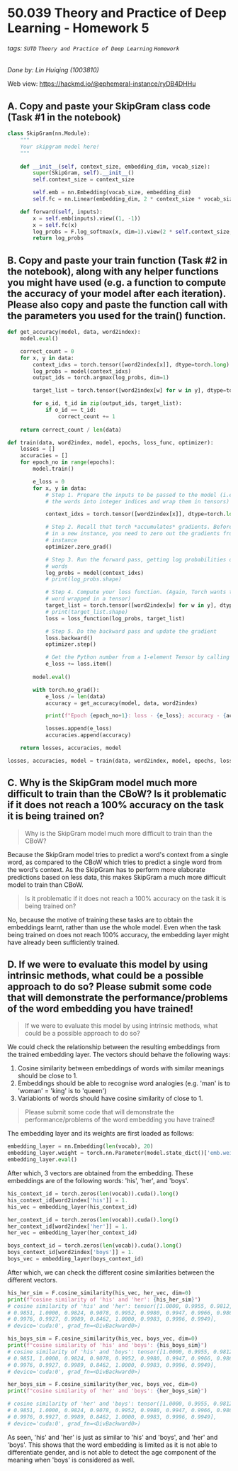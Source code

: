 # 50.039 Theory and Practice of Deep Learning - Homework 5

###### tags: `SUTD` `Theory and Practice of Deep Learning` `Homework`

*Done by: Lin Huiqing (1003810)*

Web view: https://hackmd.io/@ephemeral-instance/ryDB4DHHu

## A. Copy and paste your SkipGram class code (Task #1 in the notebook)

``` python
class SkipGram(nn.Module):
    """
    Your skipgram model here!
    """
    
    def __init__(self, context_size, embedding_dim, vocab_size):
        super(SkipGram, self).__init__()
        self.context_size = context_size

        self.emb = nn.Embedding(vocab_size, embedding_dim)
        self.fc = nn.Linear(embedding_dim, 2 * context_size * vocab_size)

    def forward(self, inputs):
        x = self.emb(inputs).view((1, -1))
        x = self.fc(x)
        log_probs = F.log_softmax(x, dim=1).view(2 * self.context_size, -1)
        return log_probs
```

## B. Copy and paste your train function (Task #2 in the notebook), along with any helper functions you might have used (e.g. a function to compute the accuracy of your model after each iteration). Please also copy and paste the function call with the parameters you used for the train() function.

``` python
def get_accuracy(model, data, word2index):
    model.eval()

    correct_count = 0
    for x, y in data:
        context_idxs = torch.tensor([word2index[x]], dtype=torch.long).cuda()
        log_probs = model(context_idxs)
        output_ids = torch.argmax(log_probs, dim=1)

        target_list = torch.tensor([word2index[w] for w in y], dtype=torch.long).cuda()

        for o_id, t_id in zip(output_ids, target_list):
            if o_id == t_id:
                correct_count += 1
    
    return correct_count / len(data)

def train(data, word2index, model, epochs, loss_func, optimizer):
    losses = []
    accuracies = []
    for epoch_no in range(epochs):
        model.train()

        e_loss = 0
        for x, y in data:
            # Step 1. Prepare the inputs to be passed to the model (i.e, turn 
            # the words into integer indices and wrap them in tensors)

            context_idxs = torch.tensor([word2index[x]], dtype=torch.long).cuda()

            # Step 2. Recall that torch *accumulates* gradients. Before passing 
            # in a new instance, you need to zero out the gradients from the old
            # instance
            optimizer.zero_grad()

            # Step 3. Run the forward pass, getting log probabilities over next
            # words
            log_probs = model(context_idxs)
            # print(log_probs.shape)

            # Step 4. Compute your loss function. (Again, Torch wants the target
            # word wrapped in a tensor)
            target_list = torch.tensor([word2index[w] for w in y], dtype=torch.long).cuda()
            # print(target_list.shape)
            loss = loss_function(log_probs, target_list)

            # Step 5. Do the backward pass and update the gradient
            loss.backward()
            optimizer.step()

            # Get the Python number from a 1-element Tensor by calling tensor.item()
            e_loss += loss.item()
        
        model.eval()

        with torch.no_grad():
            e_loss /= len(data)
            accuracy = get_accuracy(model, data, word2index)

            print(f"Epoch {epoch_no+1}: loss - {e_loss}; accuracy - {accuracy}")

            losses.append(e_loss)
            accuracies.append(accuracy)

    return losses, accuracies, model

losses, accuracies, model = train(data, word2index, model, epochs, loss_function, optimizer)
```

## C. Why is the SkipGram model much more difficult to train than the CBoW? Is it problematic if it does not reach a 100% accuracy on the task it is being trained on?

> Why is the SkipGram model much more difficult to train than the CBoW?

Because the SkipGram model tries to predict a word's context from a single word, as compared to the CBoW which tries to predict a single word from the word's context. As the SkipGram has to perform more elaborate predictions based on less data, this makes SkipGram a much more difficult model to train than CBoW.

> Is it problematic if it does not reach a 100% accuracy on the task it is being trained on?

No, because the motive of training these tasks are to obtain the embeddings learnt, rather than use the whole model. Even when the task being trained on does not reach 100% accuracy, the embedding layer might have already been sufficiently trained.

## D. If we were to evaluate this model by using intrinsic methods, what could be a possible approach to do so? Please submit some code that will demonstrate the performance/problems of the word embedding you have trained!

> If we were to evaluate this model by using intrinsic methods, what could be a possible approach to do so? 

We could check the relationship between the resulting embeddings from the trained embedding layer. The vectors should behave the following ways:

1. Cosine similarity between embeddings of words with similar meanings should be close to 1.
2. Embeddings should be able to recognise word analogies (e.g. 'man' is to 'woman' = 'king' is to 'queen')
3. Variabionts of words should have cosine similarity of close to 1.

> Please submit some code that will demonstrate the performance/problems of the word embedding you have trained!

The embedding layer and its weights are first loaded as follows:

``` python
embedding_layer = nn.Embedding(len(vocab), 20)
embedding_layer.weight = torch.nn.Parameter(model.state_dict()['emb.weight'])
embedding_layer.eval()
```

After which, 3 vectors are obtained from the embedding. These embeddings are of the following words: 'his', 'her', and 'boys'.

``` python
his_context_id = torch.zeros(len(vocab)).cuda().long()
his_context_id[word2index['his']] = 1.
his_vec = embedding_layer(his_context_id)

her_context_id = torch.zeros(len(vocab)).cuda().long()
her_context_id[word2index['her']] = 1.
her_vec = embedding_layer(her_context_id)

boys_context_id = torch.zeros(len(vocab)).cuda().long()
boys_context_id[word2index['boys']] = 1.
boys_vec = embedding_layer(boys_context_id)
```

After which, we can check the different cosine similarities between the different vectors.

``` python
his_her_sim = F.cosine_similarity(his_vec, her_vec, dim=0)
print(f"cosine similarity of 'his' and 'her': {his_her_sim}")
# cosine similarity of 'his' and 'her': tensor([1.0000, 0.9955, 0.9812, 
# 0.9851, 1.0000, 0.9824, 0.9078, 0.9952, 0.9980, 0.9947, 0.9966, 0.9866,
# 0.9976, 0.9927, 0.9989, 0.8462, 1.0000, 0.9983, 0.9996, 0.9949], 
# device='cuda:0', grad_fn=<DivBackward0>)

his_boys_sim = F.cosine_similarity(his_vec, boys_vec, dim=0)
print(f"cosine similarity of 'his' and 'boys': {his_boys_sim}")
# cosine similarity of 'his' and 'boys': tensor([1.0000, 0.9955, 0.9812, 
# 0.9851, 1.0000, 0.9824, 0.9078, 0.9952, 0.9980, 0.9947, 0.9966, 0.9866, 
# 0.9976, 0.9927, 0.9989, 0.8462, 1.0000, 0.9983, 0.9996, 0.9949], 
# device='cuda:0', grad_fn=<DivBackward0>)

her_boys_sim = F.cosine_similarity(her_vec, boys_vec, dim=0)
print(f"cosine similarity of 'her' and 'boys': {her_boys_sim}")

# cosine similarity of 'her' and 'boys': tensor([1.0000, 0.9955, 0.9812, 
# 0.9851, 1.0000, 0.9824, 0.9078, 0.9952, 0.9980, 0.9947, 0.9966, 0.9866, 
# 0.9976, 0.9927, 0.9989, 0.8462, 1.0000, 0.9983, 0.9996, 0.9949], 
# device='cuda:0', grad_fn=<DivBackward0>)
```

As seen, 'his' and 'her' is just as similar to 'his' and 'boys', and 'her' and 'boys'. This shows that the word embedding is limited as it is not able to differentiate gender, and is not able to detect the age component of the meaning when 'boys' is considered as well.
